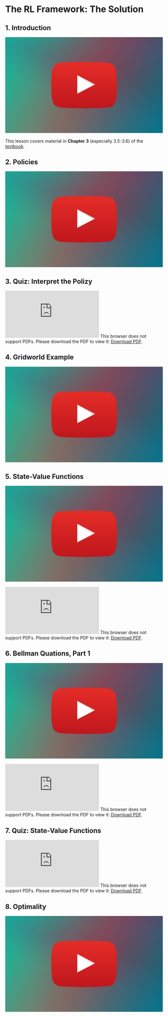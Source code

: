 # The RL Framework: The Solution

## 1. Introduction

[![Video](../../../images/video.jpg)](http://scrier.myqnapcloud.com:8080/share.cgi?ssid=0MZqBkd&ep=&path=%2FDeep.Learning%2F6.Reinforcement-Learning%2F3.The-RL-Framwork-the-Solution%2Freadme&filename=1_-_Introduction.mp4&fid=0MZqBkd&open=normal)

This lesson covers material in **Chapter 3** (especially 3.5-3.6) of the [textbook](http://go.udacity.com/rl-textbook).

## 2. Policies

[![Video](../../../images/video.jpg)](http://scrier.myqnapcloud.com:8080/share.cgi?ssid=0MZqBkd&ep=&path=%2FDeep.Learning%2F6.Reinforcement-Learning%2F3.The-RL-Framwork-the-Solution%2Freadme&filename=2_-_Policies.mp4&fid=0MZqBkd&open=normal)

## 3. Quiz: Interpret the Polizy

<object data="http://scrier.myqnapcloud.com:8080/share.cgi/part6-3-3.pdf?ssid=0MZqBkd&fid=0MZqBkd&path=%2FDeep.Learning%2F6.Reinforcement-Learning%2F3.The-RL-Framwork-the-Solution%2Freadme&filename=part6-3-3.pdf&openfolder=normal&ep=" type="application/pdf" width="700px" height="700px">
    <embed src="http://scrier.myqnapcloud.com:8080/share.cgi/part6-3-3.pdf?ssid=0MZqBkd&fid=0MZqBkd&path=%2FDeep.Learning%2F6.Reinforcement-Learning%2F3.The-RL-Framwork-the-Solution%2Freadme&filename=part6-3-3.pdf&openfolder=normal&ep=">
        This browser does not support PDFs. Please download the PDF to view it: <a href="http://scrier.myqnapcloud.com:8080/share.cgi/part6-3-3.pdf?ssid=0MZqBkd&fid=0MZqBkd&path=%2FDeep.Learning%2F6.Reinforcement-Learning%2F3.The-RL-Framwork-the-Solution%2Freadme&filename=part6-3-3.pdf&openfolder=normal&ep=">Download PDF</a>.</p>
    </embed>
</object>

## 4. Gridworld Example

[![Video](../../../images/video.jpg)](http://scrier.myqnapcloud.com:8080/share.cgi?ssid=0MZqBkd&ep=&path=%2FDeep.Learning%2F6.Reinforcement-Learning%2F3.The-RL-Framwork-the-Solution%2Freadme&filename=3_-_Gridworld_Example.mp4&fid=0MZqBkd&open=normal)

## 5. State-Value Functions

[![Video](../../../images/video.jpg)](http://scrier.myqnapcloud.com:8080/share.cgi?ssid=0MZqBkd&ep=&path=%2FDeep.Learning%2F6.Reinforcement-Learning%2F3.The-RL-Framwork-the-Solution%2Freadme&filename=4_-_State-Value_Functions.mp4&fid=0MZqBkd&open=normal)

<object data="http://scrier.myqnapcloud.com:8080/share.cgi/part6-3-5.pdf?ssid=0MZqBkd&fid=0MZqBkd&path=%2FDeep.Learning%2F6.Reinforcement-Learning%2F3.The-RL-Framwork-the-Solution%2Freadme&filename=part6-3-5.pdf&openfolder=normal&ep=" type="application/pdf" width="700px" height="700px">
    <embed src="http://scrier.myqnapcloud.com:8080/share.cgi/part6-3-5.pdf?ssid=0MZqBkd&fid=0MZqBkd&path=%2FDeep.Learning%2F6.Reinforcement-Learning%2F3.The-RL-Framwork-the-Solution%2Freadme&filename=part6-3-5.pdf&openfolder=normal&ep=">
        This browser does not support PDFs. Please download the PDF to view it: <a href="http://scrier.myqnapcloud.com:8080/share.cgi/part6-3-5.pdf?ssid=0MZqBkd&fid=0MZqBkd&path=%2FDeep.Learning%2F6.Reinforcement-Learning%2F3.The-RL-Framwork-the-Solution%2Freadme&filename=part6-3-5.pdf&openfolder=normal&ep=">Download PDF</a>.</p>
    </embed>
</object>

## 6. Bellman Quations, Part 1

[![Video](../../../images/video.jpg)](http://scrier.myqnapcloud.com:8080/share.cgi?ssid=0MZqBkd&ep=&path=%2FDeep.Learning%2F6.Reinforcement-Learning%2F3.The-RL-Framwork-the-Solution%2Freadme&filename=5_-_Bellman_Equations.mp4&fid=0MZqBkd&open=normal)

<object data="http://scrier.myqnapcloud.com:8080/share.cgi/part6-3-6.pdf?ssid=0MZqBkd&fid=0MZqBkd&path=%2FDeep.Learning%2F6.Reinforcement-Learning%2F3.The-RL-Framwork-the-Solution%2Freadme&filename=part6-3-6.pdf&openfolder=normal&ep=" type="application/pdf" width="700px" height="700px">
    <embed src="http://scrier.myqnapcloud.com:8080/share.cgi/part6-3-6.pdf?ssid=0MZqBkd&fid=0MZqBkd&path=%2FDeep.Learning%2F6.Reinforcement-Learning%2F3.The-RL-Framwork-the-Solution%2Freadme&filename=part6-3-6.pdf&openfolder=normal&ep=">
        This browser does not support PDFs. Please download the PDF to view it: <a href="http://scrier.myqnapcloud.com:8080/share.cgi/part6-3-6.pdf?ssid=0MZqBkd&fid=0MZqBkd&path=%2FDeep.Learning%2F6.Reinforcement-Learning%2F3.The-RL-Framwork-the-Solution%2Freadme&filename=part6-3-6.pdf&openfolder=normal&ep=">Download PDF</a>.</p>
    </embed>
</object>

## 7. Quiz: State-Value Functions

<object data="http://scrier.myqnapcloud.com:8080/share.cgi/part6-3-7.pdf?ssid=0MZqBkd&fid=0MZqBkd&path=%2FDeep.Learning%2F6.Reinforcement-Learning%2F3.The-RL-Framwork-the-Solution%2Freadme&filename=part6-3-7.pdf&openfolder=normal&ep=" type="application/pdf" width="700px" height="700px">
    <embed src="http://scrier.myqnapcloud.com:8080/share.cgi/part6-3-7.pdf?ssid=0MZqBkd&fid=0MZqBkd&path=%2FDeep.Learning%2F6.Reinforcement-Learning%2F3.The-RL-Framwork-the-Solution%2Freadme&filename=part6-3-7.pdf&openfolder=normal&ep=">
        This browser does not support PDFs. Please download the PDF to view it: <a href="http://scrier.myqnapcloud.com:8080/share.cgi/part6-3-7.pdf?ssid=0MZqBkd&fid=0MZqBkd&path=%2FDeep.Learning%2F6.Reinforcement-Learning%2F3.The-RL-Framwork-the-Solution%2Freadme&filename=part6-3-7.pdf&openfolder=normal&ep=">Download PDF</a>.</p>
    </embed>
</object>

## 8. Optimality

[![Video](../../../images/video.jpg)](http://scrier.myqnapcloud.com:8080/share.cgi?ssid=0MZqBkd&ep=&path=%2FDeep.Learning%2F6.Reinforcement-Learning%2F3.The-RL-Framwork-the-Solution%2Freadme&filename=6_-_Optimality.mp4&fid=0MZqBkd&open=normal)


